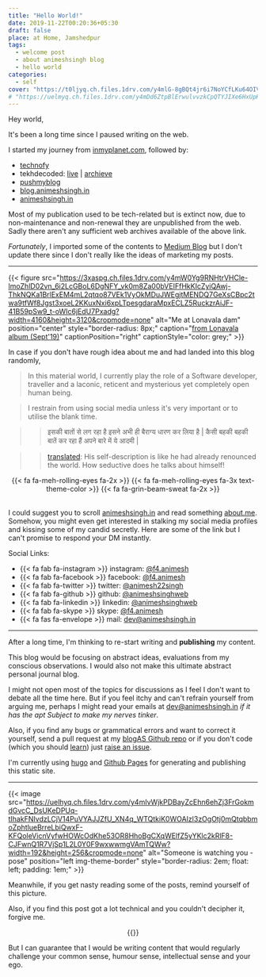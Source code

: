 ```yaml
---
title: "Hello World!"
date: 2019-11-22T00:20:36+05:30
draft: false
place: at Home, Jamshedpur
tags:
  - welcome post
  - about animeshsingh blog
  - hello world
categories:
  - self
cover: "https://t0ljyq.ch.files.1drv.com/y4mlG-8gBQt4jr6i7NoYCfLKu64OIVsCH-AVepnzCJsBMs7m0z62w3I1blNeKvX6svyLxkbrCJlue8lbViCaghLnBa3ivhW1WGwUkA21IsnbvIHRE2ys_BtbG56TYcgV3ig2EIx_Fr_ahrQhm3IV_AUWYVkfNDkt6C4vsa5AmM3yXmOnrXGDhCq0ncAwebTsNk8oXi6U2qkG7woS9NblHE2mQ?width=1152&height=864&cropmode=none"
# "https://uelmyq.ch.files.1drv.com/y4mDd6ZtpBlErwulvvzkCpQTYJIXe6HxUpKyry-mag-MDKW-G-BOpFZaz2q6xHxqGjkvqEQ28ub-rQnJcHstnQbfM6d8KTHN5vmOQy_sTnjllCsgBxlQ3nVhb1pU2afofulVd3xgsUuz0JpXm6w9SHFp3TW7CdDZnJGJAwRfhcsQqgBOorAO7be4dAoyvh5YTL8Mh3-OvKuqggMMKjEsPapgw?width=3264&height=2448&cropmode=none"
---
```


Hey world,

It's been a long time since I paused writing on the web.

I started my journey from [inmyplanet.com](http://web.archive.org/web/20150901000000*/inmyplanet.com), followed by:

- [technofy](http://web.archive.org/web/20150901000000*/technofy.inmyplanet.com)
- tekhdecoded: [live](https://tekhdecoded.com) | [archieve](http://web.archive.org/web/20160601000000*/tekhdecoded.com)
- [pushmyblog](http://web.archive.org/web/20160601000000*/pushmyblog.com)
- [blog.animeshsingh.in](http://web.archive.org/web/20180301000000*/blog.animeshsingh.in)
- [animeshsingh.in](http://web.archive.org/web/20171001000000*/animeshsingh.in)

Most of my publication used to be tech-related but is extinct now,
due to non-maintenance and non-renewal they are unpublished from the web. Sadly there aren't any sufficient web archives available of the above link.

_Fortunately_, I imported some of the contents to [Medium Blog](https://medium.com/@f4.animesh) but I don't update there since I don't really like the ideas of marketing my posts.

---

{{< figure src="https://3xaspg.ch.files.1drv.com/y4mW0Yg9RNHtrVHCle-lmoZhlD02vn_6i2LcGBoL6DgNFY_vk0m8Za00bVEIFfHkKIcZyiQAwj-ThkNQKa1BrlExEM4mL2qtqo87VEk1VyOkMDuJWEgjtMENDQ7GeXsCBpc2twa9tfWf8Jgst3xoeL2KKuxNxi6xpLTpesgdaraMpxECLZ5RuckzrAiJF-41B59pSw9_t-oWIc6jEdU7Pxadg?width=4160&height=3120&cropmode=none" alt="Me at Lonavala dam" position="center" style="border-radius: 8px;" caption="[from Lonavala album (Sept'19)](https://www.instagram.com/stories/highlights/18110271991025827/)" captionPosition="right" captionStyle="color: grey;" >}}

In case if you don't have rough idea about me and had landed into this blog randomly,

> In this material world, I currently play the role of a Software developer, traveller and a laconic, reticent and mysterious yet completely open human being.

> I restrain from using social media unless it's very important or to utilise the blank time.

> > इसकी बातों से लग रहा है इसने अभी ही बैराग्य धारण कर लिया है | कैसी बहकी बहकी बातें कर रहा हैं अपने बारे में ये आदमी |

> > [translated](https://translate.google.com/#view=home&op=translate&sl=auto&tl=en&text=iski%20baaton%20se%20lag%20rha%20hai%20isne%20abhi%20hi%20bairagya%20dharan%20kar%20liya%20hai.%20Kaisi%20behki%20behki%20baatein%20kar%20raha%20hain%20apne%20baarein%20mein%20ye%20aadmi.): His self-description is like he had already renounced the world. How seductive does he talks about himself!

<center>
{{< fa fa-meh-rolling-eyes fa-2x >}}
{{< fa fa-meh-rolling-eyes fa-3x text-theme-color >}}
{{< fa fa-grin-beam-sweat fa-2x >}}
</center>

<br />

I could suggest you to scroll [animeshsingh.in](https://animeshsingh.in) and read something [about.me](https://about.me/animesh22singh). Somehow, you might even get interested in stalking my social media profiles and kissing some of my candid secretly. Here are some of the link but I can't promise to respond your DM instantly.

Social Links:

<!-- <i class="fab fa-instagram"></i> -->

- {{< fa fab fa-instagram >}}
  instagram: [@f4.animesh](https://www.instagram.com/f4.animesh/)
- {{< fa fab fa-facebook >}} facebook: [@f4.animesh](https://www.facebook.com/f4.animesh)
- {{< fa fab fa-twitter >}} twitter: [@animesh22singh](https://twitter.com/animesh22singh)
- {{< fa fab fa-github >}} github: [@animeshsinghweb](https://github.com/animeshsinghweb)
- {{< fa fab fa-linkedin >}} linkedin: [@animeshsinghweb](https://www.linkedin.com/in/animeshsinghweb/)
- {{< fa fab fa-skype >}} skype: [@f4.animesh](https://join.skype.com/invite/piuURd4i7RqL)
- {{< fa fas fa-envelope >}} mail: [dev@animeshsingh.in](mailto:dev@animeshsingh.in)

---

After a long time, I'm thinking to re-start writing and **publishing** my content.

This blog would be focusing on abstract ideas, evaluations from my conscious observations. I would also not make this ultimate abstract personal journal blog.

I might not open most of the topics for discussions as I feel I don't want to debate all the time here. But if you feel itchy and can't refrain yourself from arguing me, perhaps I might read your emails at [dev@animeshsingh.in](mailto:dev@animeshsingh.in) _if it has the apt Subject to make my nerves tinker_.

Also, if you find any bugs or grammatical errors and want to correct it yourself, send a pull request at my [blogAS Github repo](https://github.com/animeshsinghweb/blogAS) or if you don't code (which you should [learn](https://www.youtube.com/channel/UC_VQTeESn5rDLknJi9xbscA)) just [raise an issue](https://github.com/animeshsinghweb/blogAS/issues/new).

I'm currently using [hugo](https://gohugo.io/getting-started/quick-start/) and [Github Pages](https://pages.github.com/) for generating and publishing this static site.

---

{{< image src="https://uelhyq.ch.files.1drv.com/y4mIvWjkPDBayZcEhn6ehZj3FrGokmdGvcC_DsUKeDPUq-tIhakFNIvdzLCjV14PuVYAJJZfU_XN4q_WTQtkiK0WOAIzl3zOgOtj0mQtqbbmoZphtlueBrreLbiQwxF-KFQoleVicnVyfwHOWcOdKhe53OR8HhoBgCXqWElfZ5yYKlc2kRlF8-CJFwnQ1R7VjSp1L2L0Y0F9wxwwmgVAmTQWw?width=192&height=256&cropmode=none" alt="Someone is watching you - pose" position="left img-theme-border" style="border-radius: 2em; float: left; padding: 1em;" >}}

Meanwhile, if you get nasty reading some of the posts, remind yourself of this picture.

Also, if you find this post got a lot technical and you couldn't decipher it, forgive me.

<center>
  {{<fa fa-praying-hands fa-2x center text-theme-color >}}
</center>

But I can guarantee that I would be writing content that would regularly challenge your common sense, humour sense, intellectual sense and your ego.
